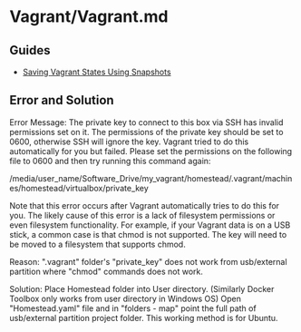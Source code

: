 # Vagrant/Vagrant.md

## Guides
* [Saving Vagrant States Using Snapshots](https://www.thisprogrammingthing.com/2021/Saving-Vagrant-States-Using-Snapshots/)

## Error and Solution
Error Message:
The private key to connect to this box via SSH has invalid permissions
set on it. The permissions of the private key should be set to 0600, otherwise SSH will
ignore the key. Vagrant tried to do this automatically for you but failed. Please set the
permissions on the following file to 0600 and then try running this command again:

/media/user_name/Software_Drive/my_vagrant/homestead/.vagrant/machines/homestead/virtualbox/private_key

Note that this error occurs after Vagrant automatically tries to
do this for you. The likely cause of this error is a lack of filesystem
permissions or even filesystem functionality. For example, if your
Vagrant data is on a USB stick, a common case is that chmod is
not supported. The key will need to be moved to a filesystem that
supports chmod.

Reason:
".vagrant" folder's "private_key" does not work from usb/external partition where "chmod" commands does not work.

Solution:
Place Homestead folder into User directory. (Similarly Docker Toolbox only works from user directory in Windows OS)
Open "Homestead.yaml" file and in "folders - map" point the full path of usb/external partition project folder.
 This working method is for Ubuntu.